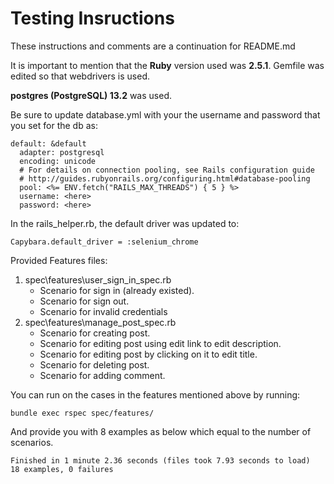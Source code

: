 # Testing Insructions 

These instructions and comments are a continuation for README.md

It is important to mention that the **Ruby** version used was **2.5.1**. Gemfile was edited so that webdrivers is used.

**postgres (PostgreSQL) 13.2** was used.

Be sure to update database.yml with your the username and password that you set for the db as:
```
default: &default
  adapter: postgresql
  encoding: unicode
  # For details on connection pooling, see Rails configuration guide
  # http://guides.rubyonrails.org/configuring.html#database-pooling
  pool: <%= ENV.fetch("RAILS_MAX_THREADS") { 5 } %>
  username: <here> 
  password: <here>
```

In the rails_helper.rb, the default driver was updated to:
```
Capybara.default_driver = :selenium_chrome
```
Provided Features files:
1. spec\features\user_sign_in_spec.rb
    * Scenario for sign in (already existed).
    * Scenario for sign out.
    * Scenario for invalid credentials
2. spec\features\manage_post_spec.rb
    * Scenario for creating post.
    * Scenario for editing post using edit link to edit description.
    * Scenario for editing post by clicking on it to edit title.
    * Scenario for deleting post.
    * Scenario for adding comment.

You can run on the cases in the features mentioned above by running:
```
bundle exec rspec spec/features/
```
And provide you with 8 examples as below which equal to the number of scenarios.
```
Finished in 1 minute 2.36 seconds (files took 7.93 seconds to load)
18 examples, 0 failures
```
